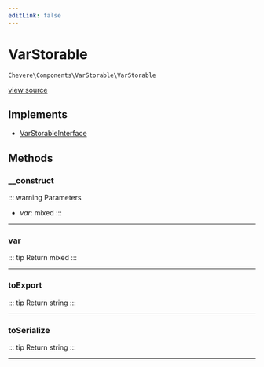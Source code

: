```yaml
---
editLink: false
---
```


# VarStorable

`Chevere\Components\VarStorable\VarStorable`

[view source](https://github.com/chevere/chevere/blob/master/src/Chevere/Components/VarStorable/VarStorable.php)

## Implements

- [VarStorableInterface](../../Interfaces/VarStorable/VarStorableInterface.md)

## Methods

### __construct

::: warning Parameters
- *var*: mixed
:::

---

### var

::: tip Return
mixed
:::

---

### toExport

::: tip Return
string
:::

---

### toSerialize

::: tip Return
string
:::

---
